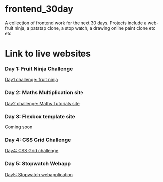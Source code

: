 # frontend_30day
A collection of frontend work for the next 30 days. Projects include a web-fruit ninja, a patatap clone, a stop watch, a drawing online paint clone etc etc

# Link to live websites
### Day 1: Fruit Ninja Challenge
[Day1 challenge: fruit ninja](https://quirky-feynman-b139e6.netlify.com)

### Day 2: Maths Multiplication site
[Day2 challenge: Maths Tutorials site](https://infallible-neumann-ce0e46.netlify.com)

### Day 3: Flexbox template site
Coming soon

### Day 4: CSS Grid Challenge
[Day4: CSS Grid challenge](https://gracious-engelbart-72238e.netlify.com/)

### Day 5: Stopwatch Webapp
[Day5: Stopwatch webapplication](https://hardcore-panini-5445b4.netlify.com/) 
